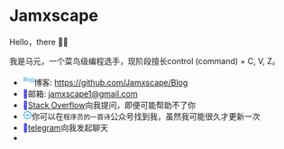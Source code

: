 # Jamxscape
 Hello，there 👋🏻

我是马元，一个菜鸟级编程选手，现阶段擅长control (command) + C, V, Z。

- <img src="icon/博客.png" alt="博客" width="20" />博客: https://github.com/Jamxscape/Blog
- <font color=Blue>􀍕</font>邮箱: jamxscape1@gmail.com
- <font color=Blue>􀃬</font>[Stack Overflow]( https://stackoverflow.com/users/13511991/jamxscape)向我提问，即便可能帮助不了你
- <img src="icon/公众号.png" alt="公众号" width="16"/>你可以在`程序员的一首诗`公众号找到我，虽然我可能很久才更新一次
- <font color=Blue>􀌪</font>[telegram](https://t.me/jamxscape)向我发起聊天
- 

